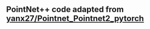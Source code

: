 ## PointNet++ code adapted from [yanx27/Pointnet_Pointnet2_pytorch](https://github.com/yanx27/Pointnet_Pointnet2_pytorch)